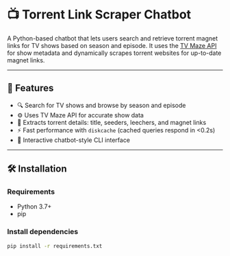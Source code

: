 # 📺 Torrent Link Scraper Chatbot

A Python-based chatbot that lets users search and retrieve torrent magnet links for TV shows based on season and episode. It uses the [TV Maze API](https://www.tvmaze.com/api) for show metadata and dynamically scrapes torrent websites for up-to-date magnet links.

---

## 🚀 Features

- 🔍 Search for TV shows and browse by season and episode
- ⚙️ Uses TV Maze API for accurate show data
- 🧲 Extracts torrent details: title, seeders, leechers, and magnet links
- ⚡ Fast performance with `diskcache` (cached queries respond in <0.2s)
- 💬 Interactive chatbot-style CLI interface

---

## 🛠️ Installation

### Requirements

- Python 3.7+
- pip

### Install dependencies

```bash
pip install -r requirements.txt
